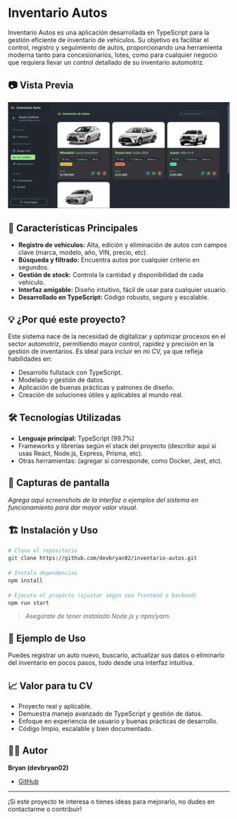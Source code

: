 # Inventario Autos

Inventario Autos es una aplicación desarrollada en TypeScript para la gestión eficiente de inventario de vehículos. Su objetivo es facilitar el control, registro y seguimiento de autos, proporcionando una herramienta moderna tanto para concesionarios, lotes, como para cualquier negocio que requiera llevar un control detallado de su inventario automotriz.

## 📷 Vista Previa
<img src="/public/preview.png.png" alt="Vista previa de la aplicación" />

## 🚗 Características Principales

- **Registro de vehículos:** Alta, edición y eliminación de autos con campos clave (marca, modelo, año, VIN, precio, etc).
- **Búsqueda y filtrado:** Encuentra autos por cualquier criterio en segundos.
- **Gestión de stock:** Controla la cantidad y disponibilidad de cada vehículo.
- **Interfaz amigable:** Diseño intuitivo, fácil de usar para cualquier usuario.
- **Desarrollado en TypeScript:** Código robusto, seguro y escalable.

## 💡 ¿Por qué este proyecto?

Este sistema nace de la necesidad de digitalizar y optimizar procesos en el sector automotriz, permitiendo mayor control, rapidez y precisión en la gestión de inventarios. Es ideal para incluir en mi CV, ya que refleja habilidades en:

- Desarrollo fullstack con TypeScript.
- Modelado y gestión de datos.
- Aplicación de buenas prácticas y patrones de diseño.
- Creación de soluciones útiles y aplicables al mundo real.

## 🛠️ Tecnologías Utilizadas

- **Lenguaje principal:** TypeScript (99.7%)
- Frameworks y librerías según el stack del proyecto (describir aquí si usas React, Node.js, Express, Prisma, etc).
- Otras herramientas: (agregar si corresponde, como Docker, Jest, etc).

## 📸 Capturas de pantalla

_Agrega aquí screenshots de la interfaz o ejemplos del sistema en funcionamiento para dar mayor valor visual._

## 🏗️ Instalación y Uso

```bash
# Clona el repositorio
git clone https://github.com/devbryan02/inventario-autos.git

# Instala dependencias
npm install

# Ejecuta el proyecto (ajustar según sea frontend o backend)
npm run start
```

> _Asegúrate de tener instalado Node.js y npm/yarn._

## 📄 Ejemplo de Uso

Puedes registrar un auto nuevo, buscarlo, actualizar sus datos o eliminarlo del inventario en pocos pasos, todo desde una interfaz intuitiva.

## 📈 Valor para tu CV

- Proyecto real y aplicable.
- Demuestra manejo avanzado de TypeScript y gestión de datos.
- Enfoque en experiencia de usuario y buenas prácticas de desarrollo.
- Código limpio, escalable y bien documentado.

## 🧑‍💻 Autor

**Bryan (devbryan02)**
- [GitHub](https://github.com/devbryan02)

---

¡Si este proyecto te interesa o tienes ideas para mejorarlo, no dudes en contactarme o contribuir!
